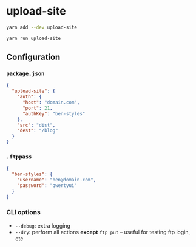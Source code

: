 # upload-site

```sh
yarn add --dev upload-site

yarn run upload-site
```

## Configuration

### `package.json`

```json
{
  "upload-site": {
    "auth": {
      "host": "domain.com",
      "port": 21,
      "authKey": "ben-styles"
    },
    "src": "dist",
    "dest": "/blog"
  }
}
```

### `.ftppass`

```json
{
  "ben-styles": {
    "username": "ben@domain.com",
    "password": "qwertyui"
  }
}
```

### CLI options

- `--debug`: extra logging
- `--dry`: perform all actions **except** `ftp put` – useful for testing ftp login, etc

